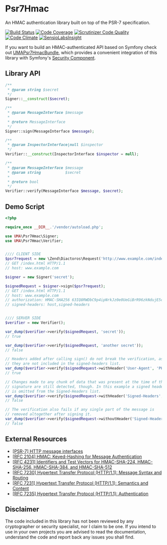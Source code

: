 # Psr7Hmac

An HMAC authentication library built on top of the PSR-7 specification.

[![Build Status](https://travis-ci.org/1ma/Psr7Hmac.svg?branch=master)](https://travis-ci.org/1ma/Psr7Hmac) [![Code Coverage](https://scrutinizer-ci.com/g/1ma/Psr7Hmac/badges/coverage.png?b=master)](https://scrutinizer-ci.com/g/1ma/Psr7Hmac/?branch=master) [![Scrutinizer Code Quality](https://scrutinizer-ci.com/g/1ma/Psr7Hmac/badges/quality-score.png?b=master)](https://scrutinizer-ci.com/g/1ma/Psr7Hmac/?branch=master) [![Code Climate](https://codeclimate.com/github/1ma/Psr7Hmac/badges/gpa.svg)](https://codeclimate.com/github/1ma/Psr7Hmac) [![SensioLabsInsight](https://insight.sensiolabs.com/projects/8c7c772a-5819-426d-bef9-eb9f2b4a3102/mini.png)](https://insight.sensiolabs.com/projects/8c7c772a-5819-426d-bef9-eb9f2b4a3102)

If you want to build an HMAC-authenticated API based on Symfony check out [UMAPsr7HmacBundle](https://github.com/1ma/UMAPsr7HmacBundle), which
provides a convenient integration of this library with Symfony's [Security Component](http://symfony.com/doc/current/components/security.html).

## Library API

```php
/**
 * @param string $secret
 */
Signer::__construct($secret);

/**
 * @param MessageInterface $message
 *
 * @return MessageInterface
 */
Signer::sign(MessageInterface $message);

/**
 * @param InspectorInterface|null $inspector
 */
Verifier::__construct(InspectorInterface $inspector = null);

/**
 * @param MessageInterface $message
 * @param string           $secret
 *
 * @return bool
 */
Verifier::verify(MessageInterface $message, $secret);
```


## Demo Script

```php
<?php

require_once __DIR__.'/vendor/autoload.php';

use UMA\Psr7Hmac\Signer;
use UMA\Psr7Hmac\Verifier;


//// CLIENT SIDE
$psr7request = new \Zend\Diactoros\Request('http://www.example.com/index.html', 'GET');
// GET /index.html HTTP/1.1
// host: www.example.com

$signer = new Signer('secret');

$signedRequest = $signer->sign($psr7request);
// GET /index.html HTTP/1.1
// host: www.example.com
// authorization: HMAC-SHA256 63IQ8RWDbC9p4ipNrkJz0e0UeGiBrR96zkNdujE5cl8=
// signed-headers: host,signed-headers


//// SERVER SIDE
$verifier = new Verifier();

var_dump($verifier->verify($signedRequest, 'secret'));
// true

var_dump($verifier->verify($signedRequest, 'another secret'));
// false

// Headers added after calling sign() do not break the verification, as
// they are not included in the signed-headers list.
var_dump($verifier->verify($signedRequest->withHeader('User-Agent', 'PHP/5.x'), 'secret'));
// true

// Changes made to any chunk of data that was present at the time of the
// signature are still detected, though. In this example a signed header
// is omitted from the Signed-Headers list.
var_dump($verifier->verify($signedRequest->withHeader('Signed-Headers', 'host,signed-headers'), 'secret'));
// false

// The verification also fails if any single part of the message is
// removed altogether after signing it.
var_dump($verifier->verify($signedRequest->withoutHeader('Signed-Headers'), 'secret'));
// false
```


## External Resources

* [[PSR-7] HTTP message interfaces](http://www.php-fig.org/psr/psr-7/)
* [[RFC 2104] HMAC: Keyed-Hashing for Message Authentication](https://tools.ietf.org/html/rfc2104)
* [[RFC 4231] Identifiers and Test Vectors for HMAC-SHA-224, HMAC-SHA-256, HMAC-SHA-384, and HMAC-SHA-512](https://tools.ietf.org/html/rfc4231)
* [[RFC 7230] Hypertext Transfer Protocol (HTTP/1.1): Message Syntax and Routing](https://tools.ietf.org/html/rfc7230)
* [[RFC 7231] Hypertext Transfer Protocol (HTTP/1.1): Semantics and Content](https://tools.ietf.org/html/rfc7231)
* [[RFC 7235] Hypertext Transfer Protocol (HTTP/1.1): Authentication](https://tools.ietf.org/html/rfc7235)


## Disclaimer

The code included in this library has not been reviewed by any cryptographer or security specialist, nor I claim to be one.
If you intend to use in your own projects you are advised to read the documentation, understand the code and report back
any issues you shall find.
